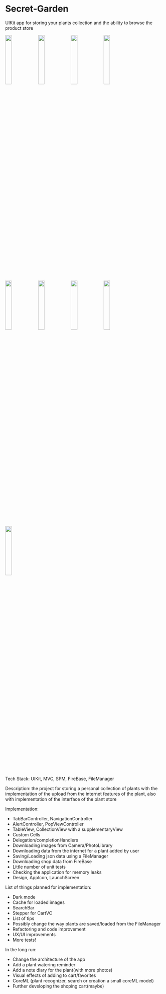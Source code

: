 # Secret-Garden
UIKit app for storing your plants collection and the ability to browse the product store 

<img src="https://user-images.githubusercontent.com/50846656/208388696-ee2ca791-dd6c-4984-b616-e73d799aa5d6.PNG" width = 20% height = 20%> <img src="https://user-images.githubusercontent.com/50846656/208388925-867d9344-8898-440c-a76e-451d25f220c1.PNG" width = 20% height = 20%>
<img src="https://user-images.githubusercontent.com/50846656/208389023-0698e4c8-3790-4a11-aaaa-7c783aac26d6.PNG" width = 20% height = 20%>
<img src="https://user-images.githubusercontent.com/50846656/208389095-9c3bd6ff-bea2-488c-a657-991b0bdba175.PNG" width = 20% height = 20%>
<img src="https://user-images.githubusercontent.com/50846656/208389107-25288bae-c35a-4412-8b9e-db84caeb624e.PNG" width = 20% height = 20%>
<img src="https://user-images.githubusercontent.com/50846656/208389120-9330aece-374f-465d-8e65-5c711300df8f.PNG" width = 20% height = 20%>
<img src="https://user-images.githubusercontent.com/50846656/208391394-831977ef-2238-4316-a65a-1226cfa5e5f9.PNG" width = 20% height = 20%>
<img src="https://user-images.githubusercontent.com/50846656/208433142-f10290e7-066a-425e-a44d-50c9fbe20c3d.PNG" width = 20% height = 20%>
<img src="https://user-images.githubusercontent.com/50846656/208391472-ac5cf102-07ae-4a50-9aa2-2a9ad623765d.PNG" width = 20% height = 20%>

Tech Stack: UIKit, MVC, SPM, FireBase, FileManager

Description: the project for storing a personal collection of plants with the implementation of the upload from the internet features of the plant, also with implementation of the interface of the plant store

Implementation:
- TabBarController, NavigationController
- AlertController, PopViewController
- TableView, CollectionView with a supplementaryView
- Custom Cells
- Delegation/completionHandlers
- Downloading images from Camera/PhotoLibrary
- Downloading data from the internet for a plant added by user
- Saving/Loading json data using a FileManager
- Downloading shop data from FireBase
- Little number of unit tests
- Checking the application for memory leaks
- Design, AppIcon, LaunchScreen

List of things planned for implementation:
- Dark mode
- Cache for loaded images
- SearchBar
- Stepper for CartVC
- List of tips
- Possibly change the way plants are saved/loaded from the FileManager
- Refactoring and code improvement
- UX/UI improvements
- More tests!

In the long run:
- Change the architecture of the app
- Add a plant watering reminder
- Add a note diary for the plant(with more photos)
- Visual effects of adding to cart/favorites
- CoreML (plant recognizer, search or creation a small coreML model)
- Further developing the shoping cart(maybe)
